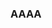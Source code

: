### AAAA

<!--
**TinkPrinces/TinkPrinces** is a ✨ _special_ ✨ repository because its `README.md` (this file) appears on your GitHub profile.

-   eu não já criei isso aqui?
